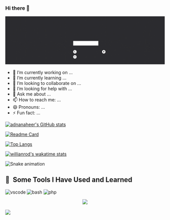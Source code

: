 ### Hi there 👋

<img src="https://raw.githubusercontent.com/adnanaheer/adnanaheer/main/Black%20Yellow%20Simple%20Profile%20Linkedin%20Banner.gif" alt="banner that says Adnan Aheer - Frontend developer,">

- 🔭 I’m currently working on ...
- 🌱 I’m currently learning ...
- 👯 I’m looking to collaborate on ...
- 🤔 I’m looking for help with ...
- 💬 Ask me about ...
- 📫 How to reach me: ...
- 😄 Pronouns: ...
- ⚡ Fun fact: ...

<!-- stats -->
<!-- simple stat card -->
<!-- [![adnanaheer's GitHub stats](https://github-readme-stats.vercel.app/api?username=adnanaheer)](https://github.com/adnanaheer/adnanaheer) -->

<!-- simple stat card hide prs -->
<!-- [![adnanaheer's GitHub stats](https://github-readme-stats.vercel.app/api?username=adnanaheer&hide=contribs,prs)](https://github.com/adnanaheer/adnanaheer) -->

<!-- simple stat card private repo -->
<!-- [![adnanaheer's GitHub stats](https://github-readme-stats.vercel.app/api?username=adnanaheer&count_private=true)](https://github.com/adnanaheer/adnanaheer) -->

<!-- simple stat card showing icons -->
<!-- [![adnanaheer's GitHub stats](https://github-readme-stats.vercel.app/api?username=adnanaheer&show_icons=true)](https://github.com/adnanaheer/adnanaheer) -->

<!-- simple stat card theme -->
[![adnanaheer's GitHub stats](https://github-readme-stats.vercel.app/api?username=adnanaheer&show_icons=true&theme=vue)](https://github.com/adnanaheer/adnanaheer)



<!-- GitHub Extra Pins -->
[![Readme Card](https://github-readme-stats.vercel.app/api/pin/?username=adnanaheer&repo=github-readme-stats)](https://github.com/adnanaheer/adnanaheer)



<!-- Top Languages Card -->
<!-- [![Top Langs](https://github-readme-stats.vercel.app/api/top-langs/?username=adnanaheer)](https://github.com/adnanaheer/adnanaheer) -->

<!-- [![Top Langs](https://github-readme-stats.vercel.app/api/top-langs/?username=adnanaheer&exclude_repo=adnanaheer,adnanaheer.github.io)](https://github.com/adnanaheer/adnanaheer) -->

<!-- [![Top Langs](https://github-readme-stats.vercel.app/api/top-langs/?username=adnanaheer&hide=javascript,html)](https://github.com/adnanaheer/adnanaheer) -->

[![Top Langs](https://github-readme-stats.vercel.app/api/top-langs/?username=adnanaheer&langs_count=8&layout=compact)](https://github.com/adnanaheer/adnanaheer)

<!-- [![Top Langs](https://github-readme-stats.vercel.app/api/top-langs/?username=adnanaheer&layout=compact)](https://github.com/adnanaheer/adnanaheer) -->


<!-- Wakatime Week Stats -->
[![willianrod's wakatime stats](https://github-readme-stats.vercel.app/api/wakatime?username=@adnanaheer)](https://github.com/anuraghazra/github-readme-stats)


![Snake animation](https://github.com/thepiyushmalhotra/thepiyushmalhotra/blob/output/github-contribution-grid-snake.svg)

<h2> 🚀 &nbsp;Some Tools I Have Used and Learned</h2>
<p align="left">
<img src="https://cdn.jsdelivr.net/gh/devicons/devicon/icons/vscode/vscode-original.svg" alt="vscode" width="45" height="45"/>
<img src="https://cdn.jsdelivr.net/gh/devicons/devicon/icons/bash/bash-original.svg" alt="bash" width="45" height="45"/>
<img src="https://cdn.jsdelivr.net/gh/devicons/devicon/icons/php/php-original.svg" alt="php" width="45" height="45"/>
</p>

<p align="center">
  <img src="https://capsule-render.vercel.app/api?text=Hey Everyone!🕹️&animation=fadeIn&type=waving&color=gradient&height=100"/>
</p>

<a href="https://www.instagram.com/thepiyushmalhotra/">
  <img height="50" src="https://user-images.githubusercontent.com/46517096/166974368-9798f39f-1f46-499c-b14e-81f0a3f83a06.png"/>
</a>
















<!-- const themes = {
  default: {
    title_color: "2f80ed",
    icon_color: "4c71f2",
    text_color: "434d58",
    bg_color: "fffefe",
    border_color: "e4e2e2",
  },
  default_repocard: {
    title_color: "2f80ed",
    icon_color: "586069", // icon color is different
    text_color: "434d58",
    bg_color: "fffefe",
  },
  dark: {
    title_color: "fff",
    icon_color: "79ff97",
    text_color: "9f9f9f",
    bg_color: "151515",
  },
  radical: {
    title_color: "fe428e",
    icon_color: "f8d847",
    text_color: "a9fef7",
    bg_color: "141321",
  },
  merko: {
    title_color: "abd200",
    icon_color: "b7d364",
    text_color: "68b587",
    bg_color: "0a0f0b",
  },
  gruvbox: {
    title_color: "fabd2f",
    icon_color: "fe8019",
    text_color: "8ec07c",
    bg_color: "282828",
  },
  gruvbox_light: {
    title_color: "b57614",
    icon_color: "af3a03",
    text_color: "427b58",
    bg_color: "fbf1c7",
  },
  tokyonight: {
    title_color: "70a5fd",
    icon_color: "bf91f3",
    text_color: "38bdae",
    bg_color: "1a1b27",
  },
  onedark: {
    title_color: "e4bf7a",
    icon_color: "8eb573",
    text_color: "df6d74",
    bg_color: "282c34",
  },
  cobalt: {
    title_color: "e683d9",
    icon_color: "0480ef",
    text_color: "75eeb2",
    bg_color: "193549",
  },
  synthwave: {
    title_color: "e2e9ec",
    icon_color: "ef8539",
    text_color: "e5289e",
    bg_color: "2b213a",
  },
  highcontrast: {
    title_color: "e7f216",
    icon_color: "00ffff",
    text_color: "fff",
    bg_color: "000",
  },
  dracula: {
    title_color: "ff6e96",
    icon_color: "79dafa",
    text_color: "f8f8f2",
    bg_color: "282a36",
  },
  prussian: {
    title_color: "bddfff",
    icon_color: "38a0ff",
    text_color: "6e93b5",
    bg_color: "172f45",
  },
  monokai: {
    title_color: "eb1f6a",
    icon_color: "e28905",
    text_color: "f1f1eb",
    bg_color: "272822",
  },
  vue: {
    title_color: "41b883",
    icon_color: "41b883",
    text_color: "273849",
    bg_color: "fffefe",
  },
  "vue-dark": {
    title_color: "41b883",
    icon_color: "41b883",
    text_color: "fffefe",
    bg_color: "273849",
  },
  "shades-of-purple": {
    title_color: "fad000",
    icon_color: "b362ff",
    text_color: "a599e9",
    bg_color: "2d2b55",
  },
  nightowl: {
    title_color: "c792ea",
    icon_color: "ffeb95",
    text_color: "7fdbca",
    bg_color: "011627",
  },
  buefy: {
    title_color: "7957d5",
    icon_color: "ff3860",
    text_color: "363636",
    bg_color: "ffffff",
  },
  "blue-green": {
    title_color: "2f97c1",
    icon_color: "f5b700",
    text_color: "0cf574",
    bg_color: "040f0f",
  },
  algolia: {
    title_color: "00AEFF",
    icon_color: "2DDE98",
    text_color: "FFFFFF",
    bg_color: "050F2C",
  },
  "great-gatsby": {
    title_color: "ffa726",
    icon_color: "ffb74d",
    text_color: "ffd95b",
    bg_color: "000000",
  },
  darcula: {
    title_color: "BA5F17",
    icon_color: "84628F",
    text_color: "BEBEBE",
    bg_color: "242424",
  },
  bear: {
    title_color: "e03c8a",
    icon_color: "00AEFF",
    text_color: "bcb28d",
    bg_color: "1f2023",
  },
  "solarized-dark": {
    title_color: "268bd2",
    icon_color: "b58900",
    text_color: "859900",
    bg_color: "002b36",
  },
  "solarized-light": {
    title_color: "268bd2",
    icon_color: "b58900",
    text_color: "859900",
    bg_color: "fdf6e3",
  },
  "chartreuse-dark": {
    title_color: "7fff00",
    icon_color: "00AEFF",
    text_color: "fff",
    bg_color: "000",
  },
  nord: {
    title_color: "81a1c1",
    text_color: "d8dee9",
    icon_color: "88c0d0",
    bg_color: "2e3440",
  },
  gotham: {
    title_color: "2aa889",
    icon_color: "599cab",
    text_color: "99d1ce",
    bg_color: "0c1014",
  },
  "material-palenight": {
    title_color: "c792ea",
    icon_color: "89ddff",
    text_color: "a6accd",
    bg_color: "292d3e",
  },
  graywhite: {
    title_color: "24292e",
    icon_color: "24292e",
    text_color: "24292e",
    bg_color: "ffffff",
  },
  "vision-friendly-dark": {
    title_color: "ffb000",
    icon_color: "785ef0",
    text_color: "ffffff",
    bg_color: "000000",
  },
  "ayu-mirage": {
    title_color: "f4cd7c",
    icon_color: "73d0ff",
    text_color: "c7c8c2",
    bg_color: "1f2430",
  },
  "midnight-purple": {
    title_color: "9745f5",
    icon_color: "9f4bff",
    text_color: "ffffff",
    bg_color: "000000",
  },
  calm: {
    title_color: "e07a5f",
    icon_color: "edae49",
    text_color: "ebcfb2",
    bg_color: "373f51",
  },
  "flag-india": {
    title_color: "ff8f1c",
    icon_color: "250E62",
    text_color: "509E2F",
    bg_color: "ffffff",
  },
  omni: {
    title_color: "FF79C6",
    icon_color: "e7de79",
    text_color: "E1E1E6",
    bg_color: "191622",
  },
  react: {
    title_color: "61dafb",
    icon_color: "61dafb",
    text_color: "ffffff",
    bg_color: "20232a",
  },
  jolly: {
    title_color: "ff64da",
    icon_color: "a960ff",
    text_color: "ffffff",
    bg_color: "291B3E",
  },
  maroongold: {
    title_color: "F7EF8A",
    icon_color: "F7EF8A",
    text_color: "E0AA3E",
    bg_color: "260000",
  },
  yeblu: {
    title_color: "ffff00",
    icon_color: "ffff00",
    text_color: "ffffff",
    bg_color: "002046",
  },
  blueberry: {
    title_color: "82aaff",
    icon_color: "89ddff",
    text_color: "27e8a7",
    bg_color: "242938",
  },
  slateorange: {
    title_color: "faa627",
    icon_color: "faa627",
    text_color: "ffffff",
    bg_color: "36393f",
  },
  kacho_ga: {
    title_color: "bf4a3f",
    icon_color: "a64833",
    text_color: "d9c8a9",
    bg_color: "402b23",
  },
  outrun: {
    title_color: "ffcc00",
    icon_color: "ff1aff",
    text_color: "8080ff",
    bg_color: "141439",
  },
  ocean_dark: {
    title_color: "8957B2",
    icon_color: "FFFFFF",
    text_color: "92D534",
    bg_color: "151A28",
  },
  city_lights: {
    title_color: "5D8CB3",
    icon_color: "4798FF",
    text_color: "718CA1",
    bg_color: "1D252C",
  },
  github_dark: {
    title_color: "58A6FF",
    icon_color: "1F6FEB",
    text_color: "C3D1D9",
    bg_color: "0D1117",
  },
  discord_old_blurple: {
    title_color: "7289DA",
    icon_color: "7289DA",
    text_color: "FFFFFF",
    bg_color: "2C2F33",
  },
  aura_dark: {
    title_color: "ff7372",
    icon_color: "6cffd0",
    text_color: "dbdbdb",
    bg_color: "252334",
  },
  panda: {
    title_color: "19f9d899",
    icon_color: "19f9d899",
    text_color: "FF75B5",
    bg_color: "31353a",
  },
  noctis_minimus: {
    title_color: "d3b692",
    icon_color: "72b7c0",
    text_color: "c5cdd3",
    bg_color: "1b2932",
  },
  cobalt2: {
    title_color: "ffc600",
    icon_color: "ffffff",
    text_color: "0088ff",
    bg_color: "193549",
  },
  swift: {
    title_color: "000000",
    icon_color: "f05237",
    text_color: "000000",
    bg_color: "f7f7f7",
  },
  aura: {
    title_color: "a277ff",
    icon_color: "ffca85",
    text_color: "61ffca",
    bg_color: "15141b",
  },
  apprentice: {
    title_color: "ffffff",
    icon_color: "ffffaf",
    text_color: "bcbcbc",
    bg_color: "262626",
  },
  moltack: {
    title_color: "86092C",
    icon_color: "86092C",
    text_color: "574038",
    bg_color: "F5E1C0",
  },
  codeSTACKr: {
    title_color: "ff652f",
    icon_color: "FFE400",
    text_color: "ffffff",
    bg_color: "09131B",
    border_color: "0c1a25",
  },
  "rose_pine":{
    title_color: "9ccfd8",
    icon_color: "ebbcba",
    text_color: "e0def4",
    bg_color: "191724",
  }
}; -->
